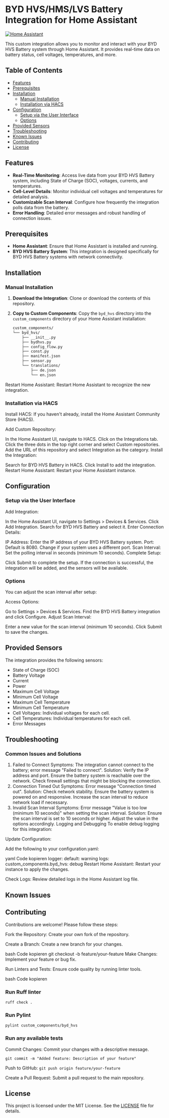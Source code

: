 # BYD HVS/HMS/LVS Battery Integration for Home Assistant

[![Home Assistant](https://img.shields.io/badge/Home%20Assistant-Integration-blue)](https://www.home-assistant.io)

This custom integration allows you to monitor and interact with your BYD HVS Battery system through Home Assistant. It provides real-time data on battery status, cell voltages, temperatures, and more.

## Table of Contents

- [Features](#features)
- [Prerequisites](#prerequisites)
- [Installation](#installation)
  - [Manual Installation](#manual-installation)
  - [Installation via HACS](#installation-via-hacs)
- [Configuration](#configuration)
  - [Setup via the User Interface](#setup-via-the-user-interface)
  - [Options](#options)
- [Provided Sensors](#provided-sensors)
- [Troubleshooting](#troubleshooting)
- [Known Issues](#known-issues)
- [Contributing](#contributing)
- [License](#license)

## Features

- **Real-Time Monitoring**: Access live data from your BYD HVS Battery system, including State of Charge (SOC), voltages, currents, and temperatures.
- **Cell-Level Details**: Monitor individual cell voltages and temperatures for detailed analysis.
- **Customizable Scan Interval**: Configure how frequently the integration polls data from the battery.
- **Error Handling**: Detailed error messages and robust handling of connection issues.

## Prerequisites

- **Home Assistant**: Ensure that Home Assistant is installed and running.
- **BYD HVS Battery System**: This integration is designed specifically for BYD HVS Battery systems with network connectivity.

## Installation

### Manual Installation

1. **Download the Integration**: Clone or download the contents of this repository.

2. **Copy to Custom Components**: Copy the `byd_hvs` directory into the `custom_components` directory of your Home Assistant installation:

   ```bash
   custom_components/
   └── byd_hvs/
       ├── __init__.py
       ├── bydhvs.py
       ├── config_flow.py
       ├── const.py
       ├── manifest.json
       ├── sensor.py
       └── translations/
           ├── de.json
           └── en.json

Restart Home Assistant: Restart Home Assistant to recognize the new integration.

### Installation via HACS
Install HACS: If you haven't already, install the Home Assistant Community Store (HACS).

Add Custom Repository:

In the Home Assistant UI, navigate to HACS.
Click on the Integrations tab.
Click the three dots in the top right corner and select Custom repositories.
Add the URL of this repository and select Integration as the category.
Install the Integration:

Search for BYD HVS Battery in HACS.
Click Install to add the integration.
Restart Home Assistant: Restart your Home Assistant instance.

## Configuration
### Setup via the User Interface
Add Integration:

In the Home Assistant UI, navigate to Settings > Devices & Services.
Click Add Integration.
Search for BYD HVS Battery and select it.
Enter Connection Details:

IP Address: Enter the IP address of your BYD HVS Battery system.
Port: Default is 8080. Change if your system uses a different port.
Scan Interval: Set the polling interval in seconds (minimum 10 seconds).
Complete Setup:

Click Submit to complete the setup.
If the connection is successful, the integration will be added, and the sensors will be available.
### Options
You can adjust the scan interval after setup:

Access Options:

Go to Settings > Devices & Services.
Find the BYD HVS Battery integration and click Configure.
Adjust Scan Interval:

Enter a new value for the scan interval (minimum 10 seconds).
Click Submit to save the changes.

## Provided Sensors
The integration provides the following sensors:

- State of Charge (SOC)
- Battery Voltage
- Current
- Power
- Maximum Cell Voltage
- Minimum Cell Voltage
- Maximum Cell Temperature
- Minimum Cell Temperature
- Cell Voltages: Individual voltages for each cell.
- Cell Temperatures: Individual temperatures for each cell.
- Error Messages

## Troubleshooting
### Common Issues and Solutions
1. Failed to Connect
Symptoms: The integration cannot connect to the battery; error message "Failed to connect".
Solution:
Verify the IP address and port.
Ensure the battery system is reachable over the network.
Check firewall settings that might be blocking the connection.
2. Connection Timed Out
Symptoms: Error message "Connection timed out".
Solution:
Check network stability.
Ensure the battery system is powered on and responsive.
Increase the scan interval to reduce network load if necessary.
3. Invalid Scan Interval
Symptoms: Error message "Value is too low (minimum 10 seconds)" when setting the scan interval.
Solution:
Ensure the scan interval is set to 10 seconds or higher.
Adjust the value in the options accordingly.
Logging and Debugging
To enable debug logging for this integration:

Update Configuration:

Add the following to your configuration.yaml:

yaml
Code kopieren
logger:
  default: warning
  logs:
    custom_components.byd_hvs: debug
Restart Home Assistant: Restart your instance to apply the changes.

Check Logs: Review detailed logs in the Home Assistant log file.

## Known Issues

## Contributing
Contributions are welcome! Please follow these steps:

Fork the Repository: Create your own fork of the repository.

Create a Branch: Create a new branch for your changes.

bash
Code kopieren
git checkout -b feature/your-feature
Make Changes: Implement your feature or bug fix.

Run Linters and Tests: Ensure code quality by running linter tools.

bash
Code kopieren
### Run Ruff linter
```ruff check .```

### Run Pylint
```pylint custom_components/byd_hvs```

### Run any available tests
Commit Changes: Commit your changes with a descriptive message.



```git commit -m "Added feature: Description of your feature"```

Push to GitHub:
```git push origin feature/your-feature```

Create a Pull Request: Submit a pull request to the main repository.

## License
This project is licensed under the MIT License. See the [LICENSE](LICENSE) file for details.


